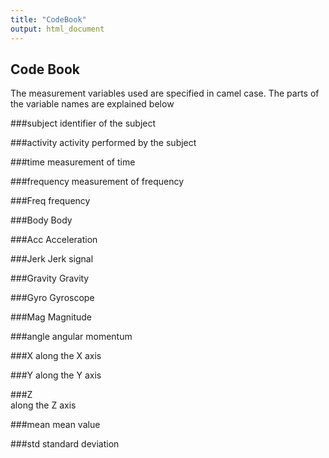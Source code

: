 ```yaml
---
title: "CodeBook"
output: html_document
---
```


## Code Book



The measurement variables used are specified in camel case. The parts of the variable names are explained below



###subject 
    identifier of the subject

###activity
    activity performed by the subject

###time
    measurement of time

###frequency
    measurement of frequency

###Freq 
    frequency

###Body
    Body

###Acc
    Acceleration

###Jerk
    Jerk signal

###Gravity
    Gravity

###Gyro
    Gyroscope

###Mag
    Magnitude

###angle
    angular momentum

###X 
    along the X axis

###Y
    along the Y axis

###Z  
    along the Z axis

###mean 
    mean value
 
###std 
    standard deviation

